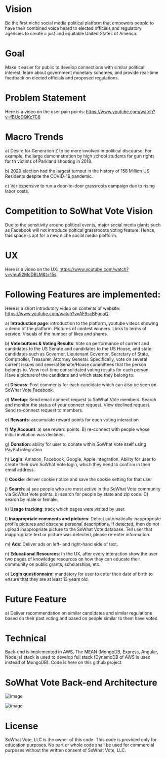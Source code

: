 
# Vision 

Be the first niche social media political platform that empowers people to have their combined voice heard to elected officials and regulatory agencies to create a just and equitable United States of America.

# Goal 

Make it easier for public to develop connections with similar political interest, learn about government monetary schemes, and provide real-time feedback on elected officials and proposed regulations.

# Problem Statement

Here is a video on the user pain points: https://www.youtube.com/watch?v=fBUoDQKc7C8

# Macro Trends

a) Desire for Generation Z to be more involved in political discourse.  For example, the large demonnstration by high school students for gun rights for th victims of Parkland shooting in 2018. 

b) 2020 election had the largest turnout in the history of 158 Million US Residents despite the COVID-19 pandemic.

c) Ver expensive to run a door-to-door grassroots campaign due to rising labor costs.

# Competition to SoWhat Vote Vision

Due to the sensitivity around political events, major social media giants such as Facebook will not introduce poltical grassrooots voting feature.  Hence, this space is apt for a new niche social media platform.

# UX

Here is a video on the UX: https://www.youtube.com/watch?v=ymu52McDBLM&t=15s

# Following Features are implemented:

Here is a short introdutory video on contents of website: https://www.youtube.com/watch?v=AF9scBFggaQ

a) **Introduction page**: introduction to the platform, youtube videos showing a demo of the platform. Pictures of contest winners. Links to terms of service.  Visuals of the number of likes and shares. 

b) **Vote buttons & Voting Results**: Vote on performance of current and candidates to the US Senate and candidates to the US House, and state candidates such as Governor, Lieutenant Governor, Secretary of State, Comptroller, Treasurer, Attorney General. Specifically, vote on several current issues and several Senate/House committees that the person belongs to. View real-time consolidated voting results for each person.  Have a picture of the candidate and which state they belong to.

c) **Discuss**: Post comments for each candidate which can also be seen on SoWhat Vote Facebook.  

d) **Meetup**: Send email connect request to SoWhat Vote members. Search and monitor the status of your connect request. View declined request. Send re-connect request to members.

e) **Rewards**: accumulate reward points for each voting interaction

f) **My Account**: a) see reward points. B) re-connect with people whose initial invitation was declined.

g) **Donation**: ability for user to donate within SoWhat Vote itself using PayPal integration

h) **Login**: Amazon, Facebook, Google, Apple integration.  Ability for user to create their own SoWhat Vote login, which they need to confirm in their email address.

i) **Cookie**: deliver cookie notice and save the cookie setting for that user

j) **Search**: a) see people who are most active in the SoWhat Vote community via SoWhat Vote points. b) search for people by state and zip code.  C) search by male or female.

k) **Usage tracking**: track which pages were visited by user.

l) **Inappropriate comments and pictures**: Detect automatically inappropriate profile pictures and obscene personal descriptions. If detected, then do not upload inappropriate picture to the SoWhat Vote database. Tell user that inappropriate text or picture was detected, please re-enter information.

m) **Ads**: Deliver ads on left- and right-hand side of text.

n) **Educational Resources**: In the UX, after every interaction show the user two pages of knowledge resources on how they can educate their community on public grants, scholarships, etc.

o) **Login questionnaire**:  mandatory for user to enter their date of birth to ensure that they are at least 13 years old.

# Future Feature

a)	Deliver recommendation on similar candidates and similar regulations based on their past voting and based on people similar to them have voted.

# Technical

Back-end is implemented in AWS.  The MEAN (MongoDB, Express, Angular, Node.js) stack is used to develop full stack (DynamoDB of AWS is used instead of MongoDB). Code is here on this github project.

# SoWhat Vote Back-end Architecture

![image](https://github.com/vis6060/sowhatvote/assets/75966773/0e394225-1578-43fa-a6c1-ac059a79d0a5)

![image](https://github.com/vis6060/sowhatvote/assets/75966773/4db2dd72-a5f8-4c8d-a17c-aa877fcf2991)

# License

SoWhat Vote, LLC is the owner of this code. This code is provided only for education purposes. No part or whole code shall be used for commercial purposes without the written consent of SoWhat Vote, LLC.
